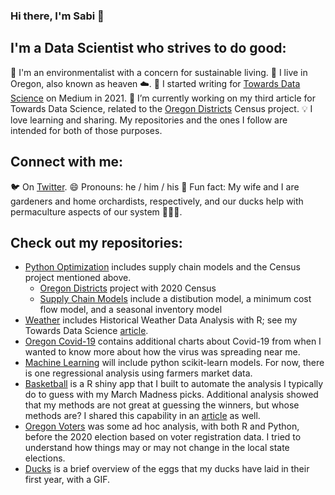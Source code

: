### Hi there, I'm Sabi 👋

## I'm a Data Scientist who strives to do good: 
🌱 I'm an environmentalist with a concern for sustainable living.
🌲 I live in Oregon, also known as heaven ☁️.
📓 I started writing for [Towards Data Science](https://medium.com/@sabolch.horvat) on Medium in 2021.
🔭 I’m currently working on my third article for Towards Data Science, related to the [Oregon Districts](https://github.com/wpbSabi/python_optimization/tree/main/oregon_districts) Census project.
💡 I love learning and sharing. My repositories and the ones I follow are intended for both of those purposes.

## Connect with me: 
🐦 On [Twitter](https://twitter.com/tourofdata).
😄 Pronouns: he / him / his
🌳 Fun fact: My wife and I are gardeners and home orchardists, respectively, and our ducks help with permaculture aspects of our system 🐛🦆🥚.

## Check out my repositories: 
- [Python Optimization](https://github.com/wpbSabi/python_optimization) includes supply chain models and the Census project mentioned above.
  - [Oregon Districts](https://github.com/wpbSabi/python_optimization/tree/main/oregon_districts) project with 2020 Census
  - [Supply Chain Models](https://github.com/wpbSabi/python_optimization/tree/main/supply_chain_models) include a distibution model, a minimum cost flow model, and a seasonal inventory model
- [Weather](https://github.com/wpbSabi/weather) includes Historical Weather Data Analysis with R; see my Towards Data Science [article](https://towardsdatascience.com/democratizing-historical-weather-data-with-r-cc3c76dde7c5).
- [Oregon Covid-19](https://github.com/wpbSabi/oregon-covid-19) contains additional charts about Covid-19 from when I wanted to know more about how the virus was spreading near me.
- [Machine Learning](https://github.com/wpbSabi/machine_learning) will include python scikit-learn models.  For now, there is one regressional analysis using farmers market data.
- [Basketball](https://github.com/wpbSabi/basketball) is a R shiny app that I built to automate the analysis I typically do to guess with my March Madness picks. Additional analysis showed that my methods are not great at guessing the winners, but whose methods are?  I shared this capability in an [article](https://towardsdatascience.com/the-r-shiny-app-i-built-to-streamline-march-madness-predictions-e5e00c3a3691) as well.
- [Oregon Voters](https://github.com/wpbSabi/oregon_voters) was some ad hoc analysis, with both R and Python, before the 2020 election based on voter registration data.  I tried to understand how things may or may not change in the local state elections.
- [Ducks](https://github.com/wpbSabi/ducks) is a brief overview of the eggs that my ducks have laid in their first year, with a GIF.

<!--
**wpbSabi/wpbSabi** is a ✨ _special_ ✨ repository because its `README.md` (this file) appears on your GitHub profile.
-->
